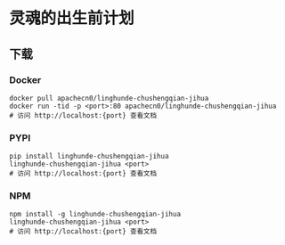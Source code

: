 # 灵魂的出生前计划

## 下载

### Docker

```
docker pull apachecn0/linghunde-chushengqian-jihua
docker run -tid -p <port>:80 apachecn0/linghunde-chushengqian-jihua
# 访问 http://localhost:{port} 查看文档
```

### PYPI

```
pip install linghunde-chushengqian-jihua
linghunde-chushengqian-jihua <port>
# 访问 http://localhost:{port} 查看文档
```

### NPM

```
npm install -g linghunde-chushengqian-jihua
linghunde-chushengqian-jihua <port>
# 访问 http://localhost:{port} 查看文档
```